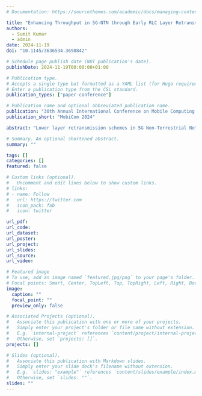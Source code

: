 ```yaml
---
# Documentation: https://sourcethemes.com/academic/docs/managing-content/

title: "Enhancing Throughput in 5G-NTN through Early RLC Layer Retransmissions"
authors: 
  - Sumit Kumar
  - admin
date: 2024-11-19
doi: "10.1145/3636534.3698842"

# Schedule page publish date (NOT publication's date).
publishDate: 2024-11-19T00:00:00+01:00

# Publication type.
# Accepts a single type but formatted as a YAML list (for Hugo requirements).
# Enter a publication type from the CSL standard.
publication_types: ["paper-conference"]

# Publication name and optional abbreviated publication name.
publication: "30th Annual International Conference on Mobile Computing and Networking"
publication_short: "MobiCom 2024"

abstract: "Lower layer retransmission schemes in 5G Non-Terrestrial Networks (5G-NTN), in particular Hybrid Automatic Repeat Request (HARQ) from the Medium Access Control (MAC) layer, are severely hampered by the large Round Trip Times (RTTs) imposed by satellite components. In this demonstration, we show that enabling Radio Link Control (RLC) layer retransmissions can significantly increase throughput without additional processing complexity. Using the OpenAirInterface (OAI) 5G-NTN suite, we showcase the effectiveness of RLC Acknowledged Mode (AM) retransmissions in facilitating early recovery of lost packets and maintaining reasonable Quality of Service (QoS), even in the absence of HARQ feedback from the MAC layer."

# Summary. An optional shortened abstract.
summary: ""

tags: []
categories: []
featured: false

# Custom links (optional).
#   Uncomment and edit lines below to show custom links.
# links:
# - name: Follow
#   url: https://twitter.com
#   icon_pack: fab
#   icon: twitter

url_pdf:
url_code: 
url_dataset: 
url_poster: 
url_project:
url_slides:
url_source:
url_video:

# Featured image
# To use, add an image named `featured.jpg/png` to your page's folder. 
# Focal points: Smart, Center, TopLeft, Top, TopRight, Left, Right, BottomLeft, Bottom, BottomRight.
image:
  caption: ""
  focal_point: ""
  preview_only: false

# Associated Projects (optional).
#   Associate this publication with one or more of your projects.
#   Simply enter your project's folder or file name without extension.
#   E.g. `internal-project` references `content/project/internal-project/index.md`.
#   Otherwise, set `projects: []`.
projects: []

# Slides (optional).
#   Associate this publication with Markdown slides.
#   Simply enter your slide deck's filename without extension.
#   E.g. `slides: "example"` references `content/slides/example/index.md`.
#   Otherwise, set `slides: ""`.
slides: ""
---
```

